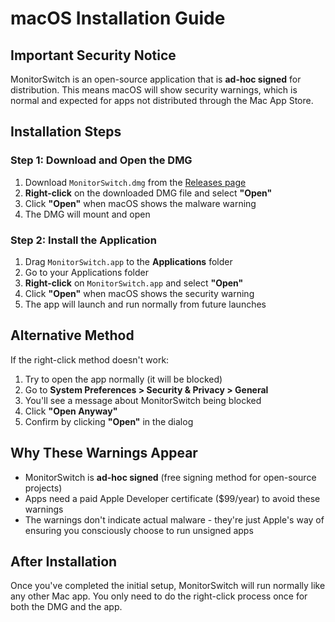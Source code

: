 # macOS Installation Guide

## Important Security Notice

MonitorSwitch is an open-source application that is **ad-hoc signed** for distribution. This means macOS will show security warnings, which is normal and expected for apps not distributed through the Mac App Store.

## Installation Steps

### Step 1: Download and Open the DMG

1. Download `MonitorSwitch.dmg` from the [Releases page](https://github.com/aerodomigue/MonitorSwitch/releases)
2. **Right-click** on the downloaded DMG file and select **"Open"**
3. Click **"Open"** when macOS shows the malware warning
4. The DMG will mount and open

### Step 2: Install the Application

1. Drag `MonitorSwitch.app` to the **Applications** folder
2. Go to your Applications folder
3. **Right-click** on `MonitorSwitch.app` and select **"Open"**
4. Click **"Open"** when macOS shows the security warning
5. The app will launch and run normally from future launches

## Alternative Method

If the right-click method doesn't work:

1. Try to open the app normally (it will be blocked)
2. Go to **System Preferences > Security & Privacy > General**
3. You'll see a message about MonitorSwitch being blocked
4. Click **"Open Anyway"**
5. Confirm by clicking **"Open"** in the dialog

## Why These Warnings Appear

- MonitorSwitch is **ad-hoc signed** (free signing method for open-source projects)
- Apps need a paid Apple Developer certificate ($99/year) to avoid these warnings
- The warnings don't indicate actual malware - they're just Apple's way of ensuring you consciously choose to run unsigned apps

## After Installation

Once you've completed the initial setup, MonitorSwitch will run normally like any other Mac app. You only need to do the right-click process once for both the DMG and the app.
